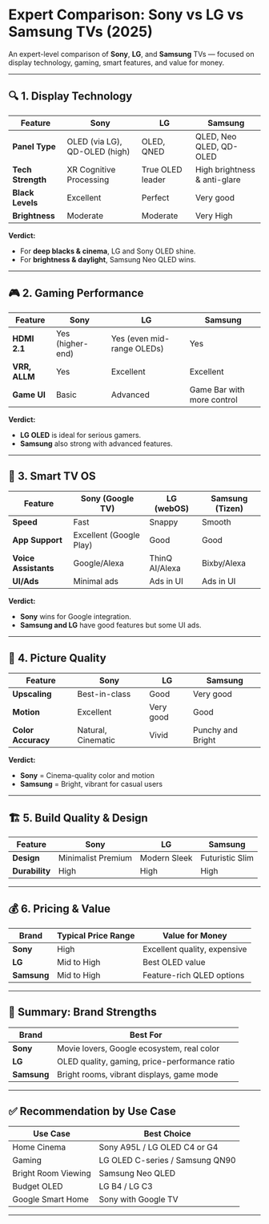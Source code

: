# Expert Comparison: Sony vs LG vs Samsung TVs (2025)

An expert-level comparison of **Sony**, **LG**, and **Samsung** TVs — focused on display technology, gaming, smart features, and value for money.

---

## 🔍 1. Display Technology

| Feature         | Sony                          | LG                            | Samsung                          |
|----------------|-------------------------------|-------------------------------|----------------------------------|
| **Panel Type**  | OLED (via LG), QD-OLED (high) | OLED, QNED                    | QLED, Neo QLED, QD-OLED          |
| **Tech Strength** | XR Cognitive Processing       | True OLED leader              | High brightness & anti-glare     |
| **Black Levels** | Excellent                     | Perfect                       | Very good                        |
| **Brightness**   | Moderate                      | Moderate                      | Very High                        |

**Verdict:**  
- For **deep blacks & cinema**, LG and Sony OLED shine.  
- For **brightness & daylight**, Samsung Neo QLED wins.

---

## 🎮 2. Gaming Performance

| Feature         | Sony                          | LG                            | Samsung                          |
|----------------|-------------------------------|-------------------------------|----------------------------------|
| **HDMI 2.1**    | Yes (higher-end)              | Yes (even mid-range OLEDs)    | Yes                              |
| **VRR, ALLM**   | Yes                           | Excellent                     | Excellent                        |
| **Game UI**     | Basic                         | Advanced                      | Game Bar with more control       |

**Verdict:**  
- **LG OLED** is ideal for serious gamers.  
- **Samsung** also strong with advanced features.

---

## 🧠 3. Smart TV OS

| Feature         | Sony (Google TV)              | LG (webOS)                    | Samsung (Tizen)                  |
|----------------|-------------------------------|-------------------------------|----------------------------------|
| **Speed**       | Fast                          | Snappy                        | Smooth                           |
| **App Support** | Excellent (Google Play)       | Good                          | Good                             |
| **Voice Assistants** | Google/Alexa             | ThinQ AI/Alexa                | Bixby/Alexa                      |
| **UI/Ads**      | Minimal ads                   | Ads in UI                     | Ads in UI                        |

**Verdict:**  
- **Sony** wins for Google integration.  
- **Samsung and LG** have good features but some UI ads.

---

## 🎨 4. Picture Quality

| Feature         | Sony                          | LG                            | Samsung                          |
|----------------|-------------------------------|-------------------------------|----------------------------------|
| **Upscaling**   | Best-in-class                 | Good                          | Very good                        |
| **Motion**      | Excellent                     | Very good                     | Good                             |
| **Color Accuracy** | Natural, Cinematic         | Vivid                         | Punchy and Bright                |

**Verdict:**  
- **Sony** = Cinema-quality color and motion  
- **Samsung** = Bright, vibrant for casual users

---

## 🏗️ 5. Build Quality & Design

| Feature         | Sony                          | LG                            | Samsung                          |
|----------------|-------------------------------|-------------------------------|----------------------------------|
| **Design**      | Minimalist Premium            | Modern Sleek                  | Futuristic Slim                  |
| **Durability**  | High                          | High                          | High                             |

---

## 💰 6. Pricing & Value

| Brand     | Typical Price Range | Value for Money                  |
|-----------|---------------------|----------------------------------|
| **Sony**  | High                | Excellent quality, expensive     |
| **LG**    | Mid to High         | Best OLED value                  |
| **Samsung** | Mid to High       | Feature-rich QLED options        |

---

## 🧠 Summary: Brand Strengths

| Brand    | Best For                                        |
|----------|--------------------------------------------------|
| **Sony** | Movie lovers, Google ecosystem, real color       |
| **LG**   | OLED quality, gaming, price-performance ratio    |
| **Samsung** | Bright rooms, vibrant displays, game mode    |

---

## ✅ Recommendation by Use Case

| Use Case             | Best Choice                       |
|----------------------|-----------------------------------|
| Home Cinema          | Sony A95L / LG OLED C4 or G4      |
| Gaming               | LG OLED C-series / Samsung QN90   |
| Bright Room Viewing  | Samsung Neo QLED                  |
| Budget OLED          | LG B4 / LG C3                     |
| Google Smart Home    | Sony with Google TV               |

---
